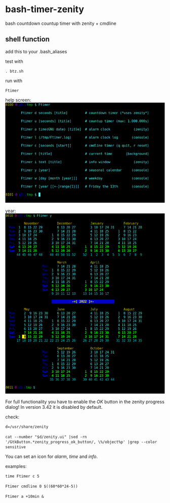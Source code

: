 # bash-timer-zenity
bash countdown countup timer with zenity + cmdline

## shell function
add this to your .bash_aliases

test with
```
. btz.sh
```

run with
```
Ftimer
```

help screen:\
![help](pics/screenshot.png)

year:\
![year](pics/year.png)

For full functionality you have to enable the _OK_ button in the zenity progress dialog! In version 3.42 it is disabled by default.

check:
```
d=/usr/share/zenity

cat --number "$d/zenity.ui" |sed -rn '/GtkButton.*zenity_progress_ok_button/, \%/object%p' |grep --color sensitive
```

You can set an icon for *alarm*, *time* and *info*.

examples:
```
time Ftimer c 5

Ftimer cmdline 0 $((60*60*24-5))

Ftimer a +10min &
```
